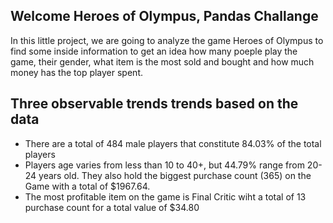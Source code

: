 ## Welcome Heroes of Olympus, Pandas Challange

In this little project, we are going to analyze the game Heroes of Olympus to find some inside information to get an idea how many poeple play the game, their gender, what item is the most sold and bought and how much money has the top player spent.

## Three observable trends trends based on the data

* There are a total of 484 male players that constitute 84.03% of the total players
* Players age varies from less than 10 to 40+, but 44.79% range from 20-24 years old. They also hold the biggest purchase count (365) on the Game with a total of $1967.64.
* The most profitable item on the game is Final Critic wiht a total of 13 purchase count for a total value of $34.80
